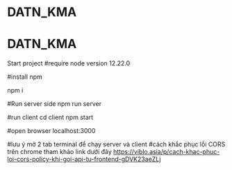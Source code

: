 # DATN_KMA
# DATN_KMA



Start project
#require
node version 12.22.0

#install npm

npm i

#Run server side
npm run server

#run client
cd client
npm start

#open browser
localhost:3000


#lưu ý mở 2 tab terminal để chạy server và client
#cách khắc phục lỗi CORS trên chrome tham khảo link dưới đây
https://viblo.asia/p/cach-khac-phuc-loi-cors-policy-khi-goi-api-tu-frontend-gDVK23aeZLj


